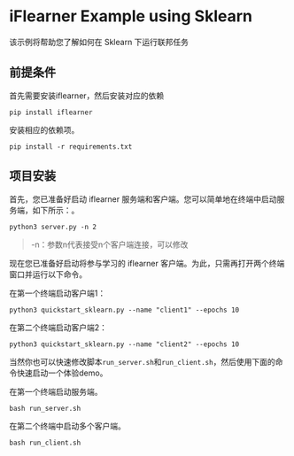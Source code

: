# iFlearner Example using Sklearn

该示例将帮助您了解如何在 Sklearn 下运行联邦任务

## 前提条件
首先需要安装iflearner，然后安装对应的依赖
```shell
pip install iflearner
```

安装相应的依赖项。
```shell
pip install -r requirements.txt
```

## 项目安装

首先，您已准备好启动 iflearner 服务端和客户端。您可以简单地在终端中启动服务端，如下所示：。
```shell
python3 server.py -n 2
```
> -n：参数n代表接受n个客户端连接，可以修改

现在您已准备好启动将参与学习的 iflearner 客户端。为此，只需再打开两个终端窗口并运行以下命令。

在第一个终端启动客户端1：

```shell
python3 quickstart_sklearn.py --name "client1" --epochs 10
```

在第二个终端启动客户端2：

```shell
python3 quickstart_sklearn.py --name "client2" --epochs 10
```

当然你也可以快速修改脚本`run_server.sh`和`run_client.sh`，然后使用下面的命令快速启动一个体验demo。

在第一个终端启动服务端。
```shell
bash run_server.sh
```

在第二个终端中启动多个客户端。
```shell
bash run_client.sh
```